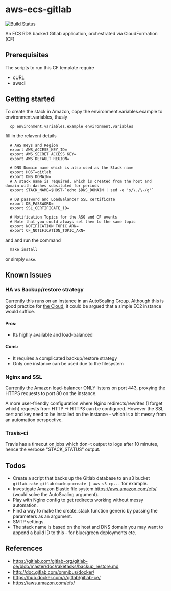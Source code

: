 # aws-ecs-gitlab
[![Build Status](https://travis-ci.org/dcrbsltd/aws-ecs-gitlab.svg?branch=master)](https://travis-ci.org/dcrbsltd/aws-ecs-gitlab)

An ECS RDS backed Gitlab application, orchestrated via CloudFormation (CF)

## Prerequisites
The scripts to run this CF template require

  * cURL
  * awscli

## Getting started
To create the stack in Amazon, copy the environment.variables.example to environment.variables, thusly

```
  cp environment.variables.example environment.variables
```

fill in the relavent details 
```
  # AWS Keys and Region
  export AWS_ACCESS_KEY_ID=
  export AWS_SECRET_ACCESS_KEY=
  export AWS_DEFAULT_REGION=

  # DNS Domain name which is also used as the Stack name
  export HOST=gitlab
  export DNS_DOMAIN=
  # A stack name is required, which is created from the host and domain with dashes subsituted for periods
  export STACK_NAME=$HOST-`echo $DNS_DOMAIN | sed -e 's/\./\-/g'`
  
  # DB password and LoadBalancer SSL certificate
  export DB_PASSWORD=
  export SSL_CERTIFICATE_ID=

  # Notification Topics for the ASG and CF events
  # Note that you could always set them to the same topic
  export NOTIFICATION_TOPIC_ARN=
  export CF_NOTIFICATION_TOPIC_ARN=
```
and and run the command
```
  make install
```
or simply ```make```.

## Known Issues

### HA vs Backup/restore strategy
Currently this runs on an instance in an AutoScaling Group. Although this is good practice for [the Cloud](http://cloudsarelies.com/), it could be argued that a simple EC2 instance would suffice.

#### Pros:
* Its highly available and load-balanced

#### Cons:
* It requires a complicated backup/restore strategy
* Only one instance can be used due to the filesystem

### Nginx and SSL
Currently the Amazon load-balancer ONLY listens on port 443, proxying the HTTPS requests to port 80 on the instance. 

A more user-friendly configuration where Nginx redirects/rewrites (I forget which) requests from HTTP -> HTTPS can be configured. However the SSL cert and key need to be installed on the instance - which is a bit messy from an automation perspective.

### Travis-ci
Travis has a timeout on jobs which don=t output to logs after 10 minutes, hence the verbose "STACK_STATUS" output.

## Todos
* Create a script that backs up the Gitlab database to an s3 bucket ```gitlab-rake gitlab:backup:create | aws s3 cp...``` for example.
* Investigate Amazon Elastic file system https://aws.amazon.com/efs/ (would solve the AutoScaling argument).
* Play with Nginx config to get redirects working without messy automation.
* Find a way to make the create_stack function generic by passing the parameters as an argument.
* SMTP settings.
* The stack name is based on the host and DNS domain you may want to append a build ID to this - for blue/green deployments etc.

## References
* https://gitlab.com/gitlab-org/gitlab-ce/blob/master/doc/raketasks/backup_restore.md
* http://doc.gitlab.com/omnibus/docker/
* https://hub.docker.com/r/gitlab/gitlab-ce/
* https://aws.amazon.com/efs/